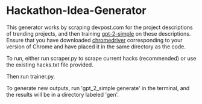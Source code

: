 # Hackathon-Idea-Generator

This generator works by scraping devpost.com for the project descriptions of trending projects, and then training [gpt-2-simple](https://github.com/minimaxir/gpt-2-simple) on these descriptions. Ensure that you have downloaded [chromedriver](https://chromedriver.chromium.org/downloads) corresponding to your version of Chrome and have placed it in the same directory as the code. 

To run, either run scraper.py to scrape current hacks (recommended) or use the existing hacks.txt file provided.

Then run trainer.py.

To generate new outputs, run 'gpt_2_simple generate' in the terminal, and the results will be in a directory labeled 'gen'.
